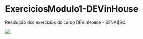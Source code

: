 # ExerciciosModulo1-DEVinHouse
Resolução dos exercicios do curso DEVinHouse - SENAI|SC.  

<div>
<img src="https://static.portaldaindustria.com.br/media/uploads/logotipos/logo-senai.png" style={width: 600; height: 400} >
</div>
